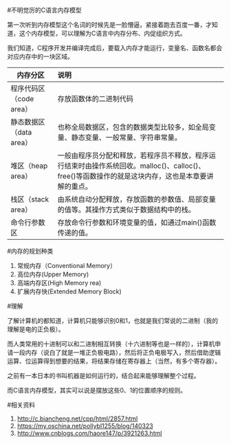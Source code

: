 #不明觉厉的C语言内存模型

第一次听到内存模型这个名词的时候先是一脸懵逼，紧接着跑去百度一番，才知道，这个内存模型，可以理解为C语言中内存分布、内促组织方式。

我们知道，C程序开发并编译完成后，要载入内存才能运行，变量名、函数名都会对应内存中的一块区域。

| 内存分区 | 说明 |
| ---- |:----|
| 程序代码区（code area） | 存放函数体的二进制代码 |
| 静态数据区（data area） | 也称全局数据区，包含的数据类型比较多，如全局变量、静态变量、一般常量、字符串常量。|
| 堆区（heap area）| 一般由程序员分配和释放，若程序员不释放，程序运行结束时由操作系统回收。malloc()、calloc()、free()等函数操作的就是这块内存，这也是本章要讲解的重点。 |
| 栈区（stack area） | 由系统自动分配释放，存放函数的参数值、局部变量的值等。其操作方式类似于数据结构中的栈。 |
| 命令行参数区 | 存放命令行参数和环境变量的值，如通过main()函数传递的值。 |

#内存的规划种类

1. 常规内存（Conventional Memory）
2. 高位内存(Upper Memory)
3. 高端内存区(High Memory rea)
4. 扩展内存快(Extended Memory Block)

#理解

了解计算机的都知道，计算机只能够识别0和1，也就是我们常说的二进制（我的理解是电的正负极）。

而人类常用的十进制可以和二进制相互转换（十六进制等也是一样的），计算机申请一段内存（说白了就是一堆正负极电路），然后将正负电极写入，然后借助逻辑运算、位运算得到想要的结果，将结果存储在寄存器上（当然，有多个寄存器）。

之前有一本日本的书叫机器是如何运行的，结合起来能够理解整个过程。

而C语言内存模型，其实可以说是摆放这些0、1的位置顺序的规则。

#相关资料
1. http://c.biancheng.net/cpp/html/2857.html
2. https://my.oschina.net/pollybl1255/blog/140323
3. http://www.cnblogs.com/haore147/p/3921263.html